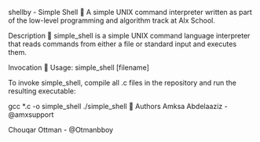 shellby - Simple Shell 🐚
A simple UNIX command interpreter written as part of the low-level programming and algorithm track at Alx School.

Description 💬
simple_shell is a simple UNIX command language interpreter that reads commands from either a file or standard input and executes them.

Invocation 🏃
Usage: simple_shell [filename]

To invoke simple_shell, compile all .c files in the repository and run the resulting executable:

gcc *.c -o simple_shell
./simple_shell
📘 Authors
Amksa Abdelaaziz - @amxsupport

Chouqar Ottman - @Otmanbboy
